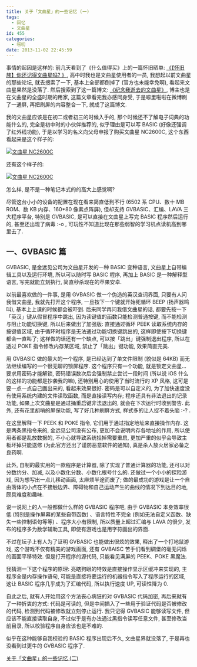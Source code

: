 ```yaml
---
title: 关于「文曲星」的一些记忆 (一)
tags:
  - 回忆
  - 文曲星
id: 455
categories:
  - 唠叨
date: 2013-11-02 22:45:59
---
```


事情的起因是这样的: 前几天看到了《什么值得买》上的一篇怀旧晒单: [《【怀旧族】你还记得文曲星吗? 》](http://show.smzdm.com/detail/21121), 高中时我也是文曲星使用者的一员, 我想起以前文曲星的那些论坛, 就去搜索了一下, 基本上全部都倒掉了 (官方也未能幸免啊), 看起来文曲星果然是没落了. 然后搜索到了这一篇博文: [《纪念我逝去的文曲星》](http://blog.csdn.net/angle555945/article/details/7208641), 博主也是在文曲星的全盛时期的用家, 这篇文章看完我亦感同身受, 于是噼里啪啦在微博刷了一通屏, 再把刷屏的内容整合一下, 就成了这篇博文.

我的文曲星应该是在初二或者初三的时候入手的, 那个时候还不了解电子词典的功能什么的, 完全是初中时的小伙伴推荐的, 似乎理由是可以写 BASIC (好像还强调了红外线功能), 于是以学习的名义向父母申报了购买文曲星 NC2600C, 这个东西看起来是这个样子的:

[![文曲星 NC2600C](//img.beamnote.com/2013/nc2600c.png)](//img.beamnote.com/2013/nc2600c.png)<!-- more -->

还有这个样子的:

[![文曲星 NC2600C](//img.beamnote.com/2013/nc2600c-2.png)](//img.beamnote.com/2013/nc2600c-2.png)

怎么样, 是不是一种笔记本式的的高大上感觉啊?

尽管这台小小的设备的配置在现在看来简直低到不行 (6502 系 CPU、数十 MB ROM、数 KB 内存、160*80 像素点阵屏), 但却支持 GVBASIC、汇编、LAVA 三大程序平台, 特别是 GVBASIC, 是可以直接在文曲星上写完 BASIC 程序然后运行的, 甚至还出现了病毒 :-o , 可玩性不知道比现在那些弱智的学习机点读机高到哪里去了.

## 一、GVBASIC 篇

GVBASIC, 是金远见公司为文曲星开发的一种 BASIC 变种语言, 文曲星上自带编辑工具以及运行环境, 所以可以随时写 BASIC 程序, 再加上 BASIC 是一种解释型语言, 写完就能立刻执行, 简直秒杀现在的苹果安卓.

以前最喜欢做的一件事, 是用 GVBASIC 做一个伪造的英汉查词界面, 只要有人问我借文曲星, 我就先打开这个程序, 一旦按下一个键就开始死循环 BEEP (扬声器鸣叫), 基本上上课的时候都会被吓到. 后来同学再问我借文曲星的话, 都要先按一下「英汉」键从假冒程序中跳出, 因为读键值的函数只能检测普通按键, 而不能检测与阻止功能切换键, 所以后来做出了加强版: 直接通过循环 PEEK 读取系统内存的按键值区域, 由于循环时程序是无法通过功能切换键跳出的, 这样即使按下切换键都会一直叫了; 这样做的话还有一个缺点, 可以按「跳出」键强制退出程序, 所以在透过 POKE 指令修改内存某区域, 禁止了「跳出」键功能, 效果简直完美.

用 GVBASIC 做的最大的一个程序, 是已经达到了单文件限制 (貌似是 64KB) 而无法继续编写的一个很无聊的锁屏程序. 这个程序只有一个功能, 就是锁定文曲星…要求用密码才能解锁, 密码错误数次后会强制禁止尝试一段时间 (所以说 iOS 什么的这样的功能都是抄袭我的嘛), 还特别用心的使用了当时流行的 XP 风格, 这可是要一点一点自己画出来的, 看起来效果很好. 密码是可以自定义的, 为了加快速度没有使用系统内建的文件读取函数, 而是直接读写内存; 程序还具有非法退出的记录功能, 如果上次文曲星是通过捅重启键非法退出的, 就会在下次运行时收到警告. 此外, 还有花里胡哨的屏保功能, 写了好几种刷屏方式, 样式多的让人捉不着头脑 :-? .

在这里解释一下 PEEK 和 POKE 指令, 它们用于通过指定地址来直接操作内存. 这是两条黑指令来的, 金远见公司没有公布, 更加不会说明内存各地址的作用, 所以使用者都是乱放数据的, 不小心就导致系统挂掉需要重启, 更加严重的似乎会导致主板坏掉只能送修 (为此官方还出了谨防恶意软件的通知), 真是杀人放火居家必备之良药啊.

此外, 自制的最实用的一款程序是计算器, 除了实现了普通计算器的功能, 还可以对分数约分、加减, 以及小数化分数、小数化根号什么的. 还做过一个小小的探险游戏, 因为想写出一点儿移动画面, 太麻烦半途而废了; 做的最成功的游戏是让一个自由落体的小点在不接触边界、障碍物和自己运动产生的曲线的情况下到达目的地, 颇具难度和趣味.

说一说网上的人一般都做什么样的 GVBASIC 程序吧, 由于 GVBASIC 本身效率很低 (特别是操作屏幕的某些自带函数) 、语言特性不完全 (例如无法自定义函数、缺失一些控制语句等等) 、程序大小有限制, 所以质量上超过汇编与 LAVA 的很少, 发布的程序多为数学辅助工具, 即使有游戏也是用字符画出的界面.

不过在坛子上有人为了证明 GVBASIC 也能做出很炫的效果, 释出了一个打地鼠游戏, 这个游戏不仅有精美的游戏画面, 还有 GVBAISC 苦手们看到碉堡的毫无闪烁的画面平移特效. 但是打开程序的源代码, 只能看见满屏的 PEEK、POKE 黑魔法.

我猜测一下这个程序的原理: 亮瞎狗眼的特效是直接操作显示区缓冲来实现的, 主程序全是内存操作语句, 可能是直接将要运行的机器指令写入了程序运行的区域, 这让 BASIC 程序几乎成为了汇编代码, 所以执行速度 UP, 可读性降为 0.

自此之后, 就有人开始用这个方法丧心病狂的对 GVBASIC 代码加密, 再后来就有了一种折衷的方式: 代码是可读的, 但是中间插入了一些用于验证代码是否被修改的代码, 检测到代码被修改就立刻停止运行. 我只记得 GVBASIC 能够读写文件, 但应该不能直接读取自身, 不过似乎是有办法通过黑指令读写任意文件, 甚至修改当前目录, 所以校验程序自身应该也是不难的.

似乎在这种能够自我校验的 BASIC 程序出现后不久, 文曲星界就没落了, 于是再也没看到过更牛的 GVBASIC 程序了.

[关于「文曲星」的一些记忆 (二)](//beamnote.com/2014/wenquxing-2/)
